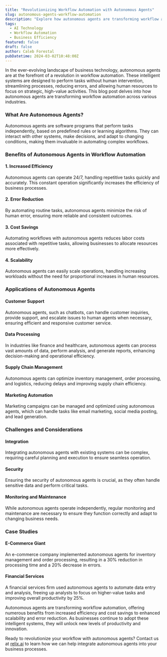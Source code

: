 ```yaml
---
title: "Revolutionizing Workflow Automation with Autonomous Agents"
slug: autonomous-agents-workflow-automation
description: "Explore how autonomous agents are transforming workflow automation, enhancing efficiency, reducing errors, and freeing up human resources for more strategic tasks."
tags:
  - AI Technology
  - Workflow Automation
  - Business Efficiency
featured: false
draft: false
author: Caleb Forestal
pubDatetime: 2024-03-02T10:48:00Z
---
```


In the ever-evolving landscape of business technology, autonomous agents are at the forefront of a revolution in workflow automation. These intelligent systems are designed to perform tasks without human intervention, streamlining processes, reducing errors, and allowing human resources to focus on strategic, high-value activities. This blog post delves into how autonomous agents are transforming workflow automation across various industries.

### What Are Autonomous Agents?

Autonomous agents are software programs that perform tasks independently, based on predefined rules or learning algorithms. They can interact with other systems, make decisions, and adapt to changing conditions, making them invaluable in automating complex workflows.

### Benefits of Autonomous Agents in Workflow Automation

#### 1. **Increased Efficiency**
Autonomous agents can operate 24/7, handling repetitive tasks quickly and accurately. This constant operation significantly increases the efficiency of business processes.

#### 2. **Error Reduction**
By automating routine tasks, autonomous agents minimize the risk of human error, ensuring more reliable and consistent outcomes.

#### 3. **Cost Savings**
Automating workflows with autonomous agents reduces labor costs associated with repetitive tasks, allowing businesses to allocate resources more effectively.

#### 4. **Scalability**
Autonomous agents can easily scale operations, handling increasing workloads without the need for proportional increases in human resources.

### Applications of Autonomous Agents

#### Customer Support
Autonomous agents, such as chatbots, can handle customer inquiries, provide support, and escalate issues to human agents when necessary, ensuring efficient and responsive customer service.

#### Data Processing
In industries like finance and healthcare, autonomous agents can process vast amounts of data, perform analysis, and generate reports, enhancing decision-making and operational efficiency.

#### Supply Chain Management
Autonomous agents can optimize inventory management, order processing, and logistics, reducing delays and improving supply chain efficiency.

#### Marketing Automation
Marketing campaigns can be managed and optimized using autonomous agents, which can handle tasks like email marketing, social media posting, and lead generation.

### Challenges and Considerations

#### Integration
Integrating autonomous agents with existing systems can be complex, requiring careful planning and execution to ensure seamless operation.

#### Security
Ensuring the security of autonomous agents is crucial, as they often handle sensitive data and perform critical tasks.

#### Monitoring and Maintenance
While autonomous agents operate independently, regular monitoring and maintenance are necessary to ensure they function correctly and adapt to changing business needs.

### Case Studies

#### E-Commerce Giant
An e-commerce company implemented autonomous agents for inventory management and order processing, resulting in a 30% reduction in processing time and a 20% decrease in errors.

#### Financial Services
A financial services firm used autonomous agents to automate data entry and analysis, freeing up analysts to focus on higher-value tasks and improving overall productivity by 25%.


Autonomous agents are transforming workflow automation, offering numerous benefits from increased efficiency and cost savings to enhanced scalability and error reduction. As businesses continue to adopt these intelligent systems, they will unlock new levels of productivity and innovation.

Ready to revolutionize your workflow with autonomous agents? Contact us at [relix.ai](https://relix.ai) to learn how we can help integrate autonomous agents into your business processes.

